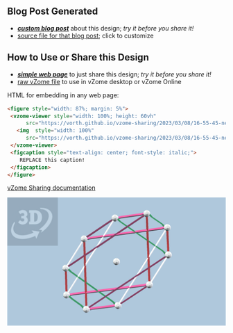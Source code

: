 
## Blog Post Generated

 - [***custom blog post***](<https://vorth.github.io/vzome-sharing/2023/03/08/new-orbit-eclipse-2-16-55-45.html>) about this design; *try it before you share it!*
 - [source file for that blog post](<https://github.com/vorth/vzome-sharing/edit/main/_posts/2023-03-08-new-orbit-eclipse-2-16-55-45.md>); click to customize
 


## How to Use or Share this Design

 - [***simple web page***](<https://vorth.github.io/vzome-sharing/2023/03/08/16-55-45-new-orbit-eclipse-2/>) to just share this design; *try it before you share it!*
 - [raw vZome file](<https://raw.githubusercontent.com/vorth/vzome-sharing/main/2023/03/08/16-55-45-new-orbit-eclipse-2/new-orbit-eclipse-2.vZome>) to use in vZome desktop or vZome Online
 
 HTML for embedding in any web page:
 ```html
<figure style="width: 87%; margin: 5%">
  <vzome-viewer style="width: 100%; height: 60vh"
       src="https://vorth.github.io/vzome-sharing/2023/03/08/16-55-45-new-orbit-eclipse-2/new-orbit-eclipse-2.vZome" >
    <img  style="width: 100%"
       src="https://vorth.github.io/vzome-sharing/2023/03/08/16-55-45-new-orbit-eclipse-2/new-orbit-eclipse-2.png" >
  </vzome-viewer>
  <figcaption style="text-align: center; font-style: italic;">
     REPLACE this caption!
  </figcaption>
</figure>
 ```

[vZome Sharing documentation](https://vzome.github.io/vzome/sharing.html#how-it-works)

![Image](<new-orbit-eclipse-2.png>)

